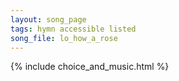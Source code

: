 ```yaml
---
layout: song_page
tags: hymn accessible listed
song_file: lo_how_a_rose
---
```


{% include choice_and_music.html %}
